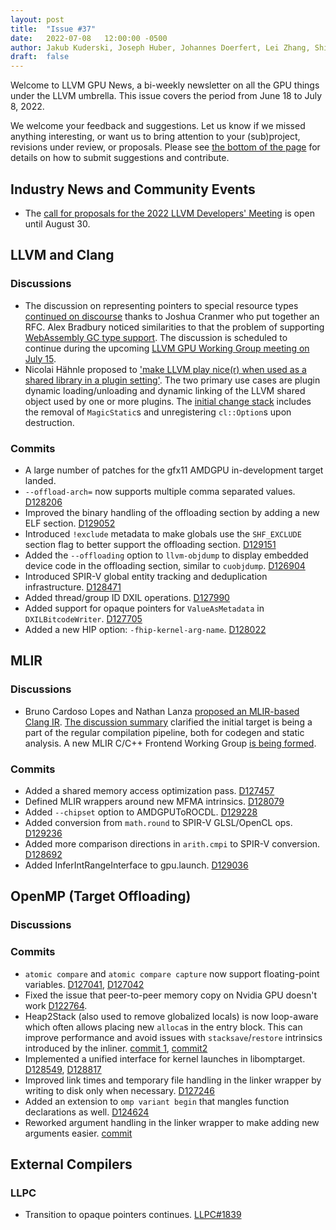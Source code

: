 ```yaml
---
layout: post
title:  "Issue #37"
date:   2022-07-08   12:00:00 -0500
author: Jakub Kuderski, Joseph Huber, Johannes Doerfert, Lei Zhang, Shilei Tian
draft:  false
---
```


Welcome to LLVM GPU News, a bi-weekly newsletter on all the GPU things under the LLVM umbrella.
This issue covers the period from June 18 to July 8, 2022.

We welcome your feedback and suggestions. Let us know if we missed anything interesting, or want us to bring attention to your (sub)project, revisions under review, or proposals. Please see [the bottom of the page](https://llvm-gpu-news.github.io/about/) for details on how to submit suggestions and contribute.


## Industry News and Community Events

* The [call for proposals for the 2022 LLVM Developers' Meeting](https://discourse.llvm.org/t/2022-us-llvm-developers-meeting-call-for-presentations/63691) is open until August 30.


##  LLVM and Clang

### Discussions

* The discussion on representing pointers to special resource types [continued on discourse](https://discourse.llvm.org/t/rfc-better-support-for-typed-pointers-in-an-opaque-pointer-world/63339) thanks to Joshua Cranmer who put together an RFC. Alex Bradbury noticed similarities to that the problem of supporting [WebAssembly GC type support](https://discourse.llvm.org/t/rfc-better-support-for-typed-pointers-in-an-opaque-pointer-world/63339/5). The discussion is scheduled to continue during the upcoming [LLVM GPU Working Group meeting on July 15](https://docs.google.com/document/d/1m_oSe1HwtWdQ2JUmMRTAVHbUS7Dv4MRsqptiYcgK6iI/edit#bookmark=id.kd3brjs5gbxm).
* Nicolai Hähnle proposed to ['make LLVM play nice(r) when used as a shared library in a plugin setting'](https://discourse.llvm.org/t/making-llvm-play-nice-r-when-used-as-a-shared-library-in-a-plugin-setting/63306). The two primary use cases are plugin dynamic loading/unloading and dynamic linking of the LLVM shared object used by one or more plugins. The [initial change stack](https://reviews.llvm.org/D129134) includes the removal of `MagicStatic`s and unregistering `cl::Option`s upon destruction.

### Commits

* A large number of patches for the gfx11 AMDGPU in-development target landed.
* `--offload-arch=` now supports multiple comma separated values. [D128206](https://reviews.llvm.org/D128206)
* Improved the binary handling of the offloading section by adding a new ELF section. [D129052](https://reviews.llvm.org/D129052)
* Introduced `!exclude` metadata to make globals use the `SHF_EXCLUDE` section flag to better support the offloading section. [D129151](https://reviews.llvm.org/D129151)
* Added the `--offloading` option to `llvm-objdump` to display embedded device code in the offloading section, similar to `cuobjdump`. [D126904](https://reviews.llvm.org/D126904)
* Introduced SPIR-V global entity tracking and deduplication infrastructure. [D128471](https://reviews.llvm.org/D128471)
* Added thread/group ID DXIL operations. [D127990](https://reviews.llvm.org/D127990)
* Added support for opaque pointers for `ValueAsMetadata` in `DXILBitcodeWriter`. [D127705](https://reviews.llvm.org/D127705)
* Added a new HIP option: `-fhip-kernel-arg-name`. [D128022](https://reviews.llvm.org/D128022)

## MLIR

### Discussions

* Bruno Cardoso Lopes and Nathan Lanza [proposed an MLIR-based Clang IR](https://discourse.llvm.org/t/rfc-an-mlir-based-clang-ir-cir/63319). [The discussion summary](https://discourse.llvm.org/t/rfc-an-mlir-based-clang-ir-cir/63319/73) clarified the initial target is being a part of the regular compilation pipeline, both for codegen and static analysis. A new MLIR C/C++ Frontend Working Group [is being formed](https://docs.google.com/document/d/1iS0_4q7icTuVK6PPnH3D_9XmdcrgZq6Xv2171nS4Ztw/edit).

### Commits

* Added a shared memory access optimization pass. [D127457](https://reviews.llvm.org/D127457)
* Defined MLIR wrappers around new MFMA intrinsics. [D128079](https://reviews.llvm.org/D128079)
* Added `--chipset` option to AMDGPUToROCDL. [D129228](https://reviews.llvm.org/D129228)
* Added conversion from `math.round` to SPIR-V GLSL/OpenCL ops. [D129236](https://reviews.llvm.org/D129236)
* Added more comparison directions in `arith.cmpi` to SPIR-V conversion. [D128692](https://reviews.llvm.org/D128692)
* Added InferIntRangeInterface to gpu.launch. [D129036](https://reviews.llvm.org/D129036)


## OpenMP (Target Offloading)

### Discussions

### Commits

* `atomic compare` and `atomic compare capture` now support floating-point variables. [D127041](https://reviews.llvm.org/D127041), [D127042](https://reviews.llvm.org/D127042)
* Fixed the issue that peer-to-peer memory copy on Nvidia GPU doesn't work [D122764](https://reviews.llvm.org/D122764).
* Heap2Stack (also used to remove globalized locals) is now loop-aware which often allows placing new `alloca`s in the entry block. This can improve performance and avoid issues with `stacksave`/`restore` intrinsics introduced by the inliner. [commit 1](https://reviews.llvm.org/rG07766f4070301072840b92c02c215391c7b5a870), [commit2](https://reviews.llvm.org/rGcb26b01d57f50483df006af35f17167900c2dcd1)
* Implemented a unified interface for kernel launches in libomptarget. [D128549](https://reviews.llvm.org/D128549), [D128817](https://reviews.llvm.org/D128817)
* Improved link times and temporary file handling in the linker wrapper by writing to disk only when necessary. [D127246](https://reviews.llvm.org/D127246)
* Added an extension to `omp variant begin` that mangles function declarations as well. [D124624](https://reviews.llvm.org/D124624)
* Reworked argument handling in the linker wrapper to make adding new arguments easier. [commit](https://github.com/llvm/llvm-project/commit/d2ead9e324d4d268e8c0634849d6081e177c9dd7)

## External Compilers

### LLPC

* Transition to opaque pointers continues. [LLPC#1839](https://github.com/GPUOpen-Drivers/llpc/pull/1839)
